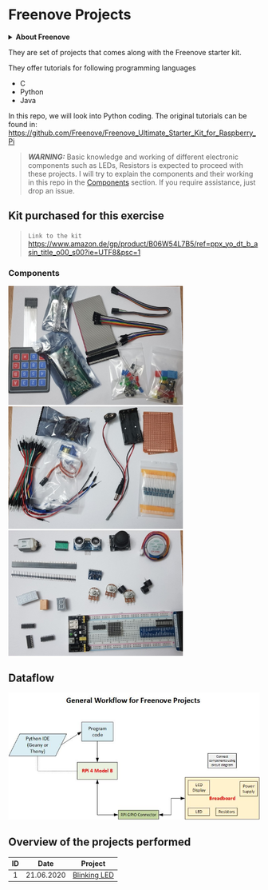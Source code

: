 # Freenove Projects

 <details> 
 <summary><strong>About Freenove</strong>
</summary>
Freenove is an open-source electronics platform.

Freenove is committed to helping customer quickly realize the creative idea and product prototypes, making it easy to get started for enthusiasts of programing and electronics and launching innovative open source products.

The services include:

- Robot kits
- Learning kits for Arduino, Raspberry Pi and micro:bit
- Electronic components and modules, tools
- Product customization service

The code and circuit are open source. You can obtain the details and the latest information through visiting the following web site: http://www.freenove.com</details>


They are set of projects that comes along with the Freenove starter kit.

They offer tutorials for following programming languages

- C
- Python
- Java

In this repo, we will look into Python coding. The original tutorials can be found in: https://github.com/Freenove/Freenove_Ultimate_Starter_Kit_for_Raspberry_Pi

> **_WARNING:_** Basic knowledge and working of different electronic components such as LEDs, Resistors is expected to proceed with these projects. I will try to explain the components and their working in this repo in the [Components](./00_Components/README.md) section. If you require assistance, just drop an issue.

## Kit purchased for this exercise

> `Link to the kit` https://www.amazon.de/gp/product/B06W54L7B5/ref=ppx_yo_dt_b_asin_title_o00_s00?ie=UTF8&psc=1

### Components

<img src="./img/components_01.jpg" width=350>
<img src="./img/components_02.jpg" width=350>
<img src="./img/components_03.jpg" width=350>

## Dataflow

![](./General_Workflow.jpg)

## Overview of the projects performed

| ID  |    Date    | Project                                     |
| :-: | :--------: | ------------------------------------------- |
|  1  | 21.06.2020 | [Blinking LED](./01_Blinking_LED/README.md) |
